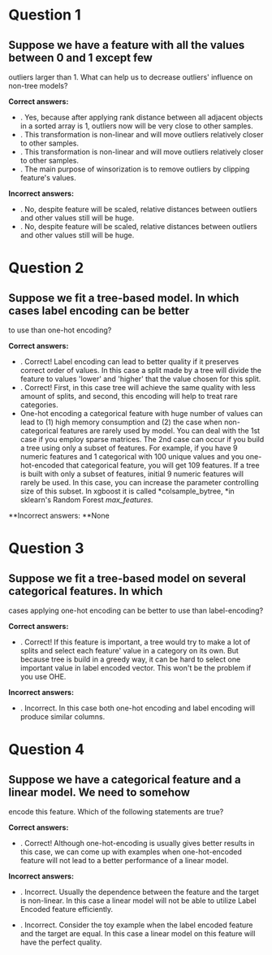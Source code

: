 # Question 1

## Suppose we have a feature with all the values between 0 and 1 except few
outliers larger than 1. What can help us to decrease outliers' influence on
non-tree models?

**Correct answers:**

* . Yes, because after applying rank distance between all adjacent objects in a
sorted array is 1, outliers now will be very close to other samples.
* . This transformation is non-linear and will move outliers relatively closer to
other samples.
* . This transformation is non-linear and will move outliers relatively closer to
other samples.
* . The main purpose of winsorization is to remove outliers by clipping feature's
values.

**Incorrect answers:**

* . No, despite feature will be scaled, relative distances between outliers and
other values still will be huge.
* . No, despite feature will be scaled, relative distances between outliers and
other values still will be huge.

# 



# Question 2

## Suppose we fit a tree-based model. In which cases label encoding can be better
to use than one-hot encoding?

**Correct answers:**

* . Correct! Label encoding can lead to better quality if it preserves correct
order of values. In this case a split made by a tree will divide the feature to
values 'lower' and 'higher' that the value chosen for this split.
* . Correct! First, in this case tree will achieve the same quality with less
amount of splits, and second, this encoding will help to treat rare categories.
* One-hot encoding a categorical feature with huge number of values can lead to
(1) high memory consumption and (2) the case when non-categorical features are
rarely used by model. You can deal with the 1st case if you employ sparse
matrices. The 2nd case can occur if you build a tree using only a subset of
features. For example, if you have 9 numeric features and 1 categorical with 100
unique values and you one-hot-encoded that categorical feature, you will get 109
features. If a tree is built with only a subset of features, initial 9 numeric
features will rarely be used. In this case, you can increase the parameter
controlling size of this subset. In xgboost it is called *colsample_bytree, *in
sklearn's Random Forest *max_features.*

**Incorrect answers: **None

# 



# Question 3

## Suppose we fit a tree-based model on several categorical features. In which
cases applying one-hot encoding can be better to use than label-encoding?

**Correct answers:**

* . Correct! If this feature is important, a tree would try to make a lot of
splits and select each feature' value in a category on its own. But because tree
is build in a greedy way, it can be hard to select one important value in label
encoded vector. This won't be the problem if you use OHE.

**Incorrect answers:**

* . Incorrect. In this case both one-hot encoding and label encoding will produce
similar columns.

# 



# Question 4

## Suppose we have a categorical feature and a linear model. We need to somehow
encode this feature. Which of the following statements are true?

**Correct answers:**

* . Correct! Although one-hot-encoding is usually gives better results in this
case, we can come up with examples when one-hot-encoded feature will not lead to
a better performance of a linear model.

**Incorrect answers:**

* . Incorrect. Usually the dependence between the feature and the target is
non-linear. In this case a linear model will not be able to utilize Label
Encoded feature efficiently.

* . Incorrect. Consider the toy example when the label encoded feature and the
target are equal. In this case a linear model on this feature will have the
perfect quality.


